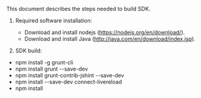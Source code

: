 This document describes the steps needed to build SDK.

1. Required software installation:
	- Download and install nodejs (https://nodejs.org/en/download/).
	- Download and install Java (http://java.com/en/download/index.jsp).
	
2. SDK build:

- npm install -g grunt-cli
- npm install grunt --save-dev
- npm install grunt-contrib-jshint --save-dev
- npm install --save-dev connect-livereload
- npm install
